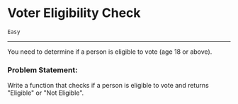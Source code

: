# Voter Eligibility Check

`Easy`

---

You need to determine if a person is eligible to vote (age 18 or above).

### Problem Statement:

Write a function that checks if a person is eligible to vote and returns "Eligible" or "Not Eligible".
